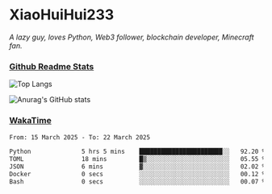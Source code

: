 # XiaoHuiHui233

*A lazy guy, loves Python, Web3 follower, blockchain developer, Minecraft fan.*

### [Github Readme Stats](https://github.com/anuraghazra/github-readme-stats)

![Top Langs](https://github-readme-stats.vercel.app/api/top-langs/?username=XiaoHuiHui233&layout=compact&theme=github_dark)

![Anurag's GitHub stats](https://github-readme-stats.vercel.app/api?username=XiaoHuiHui233&show_icons=true&theme=github_dark)

### [WakaTime](https://wakatime.com)

<!--START_SECTION:waka-->

```txt
From: 15 March 2025 - To: 22 March 2025

Python              5 hrs 5 mins    ███████████████████████░░   92.20 %
TOML                18 mins         █▒░░░░░░░░░░░░░░░░░░░░░░░   05.55 %
JSON                6 mins          ▓░░░░░░░░░░░░░░░░░░░░░░░░   02.02 %
Docker              0 secs          ░░░░░░░░░░░░░░░░░░░░░░░░░   00.12 %
Bash                0 secs          ░░░░░░░░░░░░░░░░░░░░░░░░░   00.07 %
```

<!--END_SECTION:waka-->
